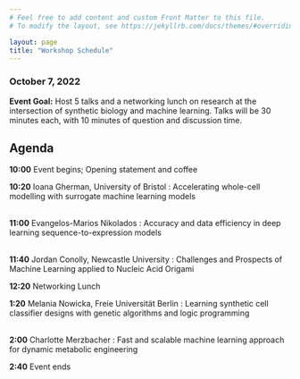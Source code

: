 ```yaml
---
# Feel free to add content and custom Front Matter to this file.
# To modify the layout, see https://jekyllrb.com/docs/themes/#overriding-theme-defaults

layout: page
title: "Workshop Schedule"
---
```



### October 7, 2022

**Event Goal:** Host 5 talks and a networking lunch on research at the intersection of synthetic biology and machine learning. Talks will be 30 minutes each, with 10 minutes of question and discussion time. 

## Agenda
**10:00** Event begins; Opening statement and coffee 

**10:20** Ioana Gherman, University of Bristol
: Accelerating whole-cell modelling with surrogate machine learning models
<br>
<br>

**11:00** Evangelos-Marios Nikolados
: Accuracy and data efficiency in deep learning sequence-to-expression models
<br>
<br>

**11:40** Jordan Conolly, Newcastle University
: Challenges and Prospects of Machine Learning applied to Nucleic Acid Origami

**12:20** Networking Lunch

**1:20** Melania Nowicka, Freie Universität Berlin
: Learning synthetic cell classifier designs with genetic algorithms and logic programming
<br>
<br>


**2:00** Charlotte Merzbacher
: Fast and scalable machine learning approach for dynamic metabolic engineering

**2:40** Event ends
